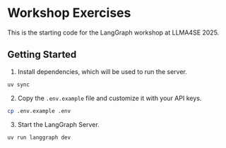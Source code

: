 # Workshop Exercises

This is the starting code for the LangGraph workshop at LLMA4SE 2025.

## Getting Started

1. Install dependencies, which will be used to run the server.

```bash
uv sync
```

2. Copy the `.env.example` file and customize it with your API keys.

```bash
cp .env.example .env
```

3. Start the LangGraph Server.

```shell
uv run langgraph dev
```
